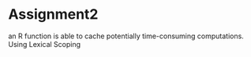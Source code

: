 # Assignment2
an R function is able to cache potentially time-consuming computations. Using Lexical Scoping
